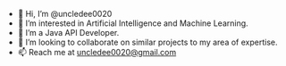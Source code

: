 - 👋 Hi, I’m @uncledee0020
- 👀 I’m interested in Artificial Intelligence and Machine Learning.
- 🌱 I’m a Java API Developer.
- 💞️ I’m looking to collaborate on similar projects to my area of expertise.
- 📫 Reach me at uncledee0020@gmail.com

<!---
uncledee0020/uncledee0020 is a ✨ special ✨ repository because its `README.md` (this file) appears on your GitHub profile.
You can click the Preview link to take a look at your changes.
--->
